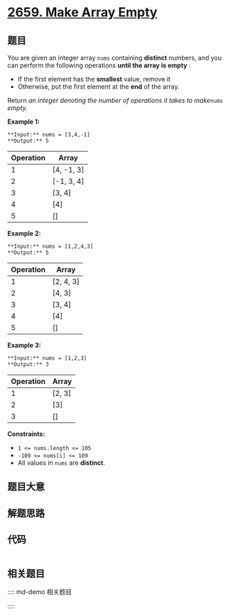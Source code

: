 # [2659. Make Array Empty](https://leetcode.com/problems/make-array-empty)

## 题目

You are given an integer array `nums` containing **distinct** numbers, and you
can perform the following operations **until the array is empty** :

  * If the first element has the **smallest** value, remove it
  * Otherwise, put the first element at the **end** of the array.

Return _an integer denoting the number of operations it takes to make_`nums`
_empty._



**Example 1:**

    
    
    **Input:** nums = [3,4,-1]
    **Output:** 5
    

Operation | Array  
---|---  
1 | [4, -1, 3]  
2 | [-1, 3, 4]  
3 | [3, 4]  
4 | [4]  
5 | []  
  
**Example 2:**

    
    
    **Input:** nums = [1,2,4,3]
    **Output:** 5
    

Operation | Array  
---|---  
1 | [2, 4, 3]  
2 | [4, 3]  
3 | [3, 4]  
4 | [4]  
5 | []  
  
**Example 3:**

    
    
    **Input:** nums = [1,2,3]
    **Output:** 3
    

Operation | Array  
---|---  
1 | [2, 3]  
2 | [3]  
3 | []  
  


**Constraints:**

  * `1 <= nums.length <= 105`
  * `-109 <= nums[i] <= 109`
  * All values in `nums` are **distinct**.


## 题目大意

## 解题思路

## 代码

```javascript

```

## 相关题目

:::: md-demo 相关题目

::::
